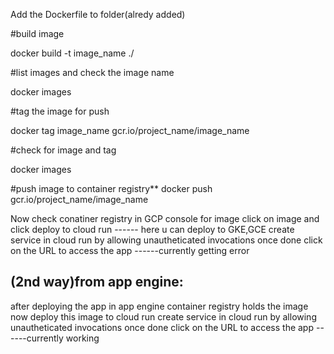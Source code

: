 Add the Dockerfile to folder(alredy added)

#build image

docker build -t image_name ./

#list images and check the image name

docker images

#tag the image for push

docker tag image_name gcr.io/project_name/image_name

#check for image and tag

docker images

#push image to container registry**
docker push gcr.io/project_name/image_name

Now check  conatiner registry in GCP console for image
click on image and click deploy to cloud  run    ------ here u can deploy to GKE,GCE
create service in cloud run by allowing unautheticated invocations
once done click on the URL to access the app     ------currently getting error


(2nd way)from app engine:
-----------------
after deploying the app in app engine
container registry holds the image
now deploy this image to cloud run
create service in cloud run by allowing unautheticated invocations
once done click on the URL to access the app     ------currently working


